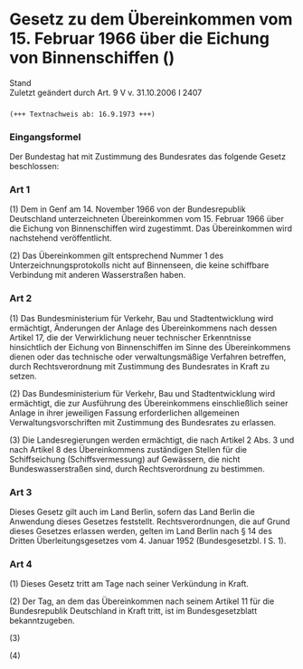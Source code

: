 Gesetz zu dem Übereinkommen vom 15. Februar 1966 über die Eichung von Binnenschiffen ()
=======================================================================================

Stand  
Zuletzt geändert durch Art. 9 V v. 31.10.2006 I 2407

### 

```
(+++ Textnachweis ab: 16.9.1973 +++)
```

### Eingangsformel

Der Bundestag hat mit Zustimmung des Bundesrates das folgende Gesetz beschlossen:

### Art 1

(1) Dem in Genf am 14. November 1966 von der Bundesrepublik Deutschland unterzeichneten Übereinkommen vom 15. Februar 1966 über die Eichung von Binnenschiffen wird zugestimmt. Das Übereinkommen wird nachstehend veröffentlicht.

(2) Das Übereinkommen gilt entsprechend Nummer 1 des Unterzeichnungsprotokolls nicht auf Binnenseen, die keine schiffbare Verbindung mit anderen Wasserstraßen haben.

### Art 2

(1) Das Bundesministerium für Verkehr, Bau und Stadtentwicklung wird ermächtigt, Änderungen der Anlage des Übereinkommens nach dessen Artikel 17, die der Verwirklichung neuer technischer Erkenntnisse hinsichtlich der Eichung von Binnenschiffen im Sinne des Übereinkommens dienen oder das technische oder verwaltungsmäßige Verfahren betreffen, durch Rechtsverordnung mit Zustimmung des Bundesrates in Kraft zu setzen.

(2) Das Bundesministerium für Verkehr, Bau und Stadtentwicklung wird ermächtigt, die zur Ausführung des Übereinkommens einschließlich seiner Anlage in ihrer jeweiligen Fassung erforderlichen allgemeinen Verwaltungsvorschriften mit Zustimmung des Bundesrates zu erlassen.

(3) Die Landesregierungen werden ermächtigt, die nach Artikel 2 Abs. 3 und nach Artikel 8 des Übereinkommens zuständigen Stellen für die Schiffseichung (Schiffsvermessung) auf Gewässern, die nicht Bundeswasserstraßen sind, durch Rechtsverordnung zu bestimmen.

### Art 3

Dieses Gesetz gilt auch im Land Berlin, sofern das Land Berlin die Anwendung dieses Gesetzes feststellt. Rechtsverordnungen, die auf Grund dieses Gesetzes erlassen werden, gelten im Land Berlin nach § 14 des Dritten Überleitungsgesetzes vom 4. Januar 1952 (Bundesgesetzbl. I S. 1).

### Art 4

(1) Dieses Gesetz tritt am Tage nach seiner Verkündung in Kraft.

(2) Der Tag, an dem das Übereinkommen nach seinem Artikel 11 für die Bundesrepublik Deutschland in Kraft tritt, ist im Bundesgesetzblatt bekanntzugeben.

(3)

(4)
